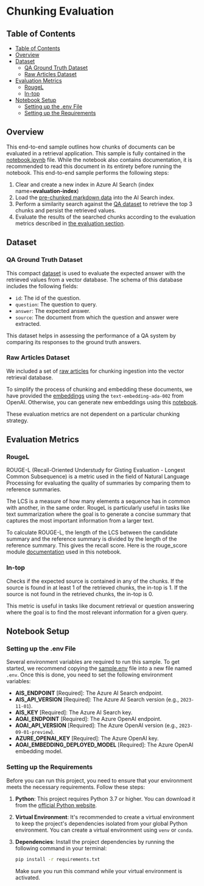 # Chunking Evaluation <!-- omit in toc -->

## Table of Contents

- [Table of Contents](#table-of-contents)
- [Overview](#overview)
- [Dataset](#dataset)
  - [QA Ground Truth Dataset](#qa-ground-truth-dataset)
  - [Raw Articles Dataset](#raw-articles-dataset)
- [Evaluation Metrics](#evaluation-metrics)
  - [RougeL](#rougel)
  - [In-top](#in-top)
- [Notebook Setup](#notebook-setup)
  - [Setting up the .env File](#setting-up-the-env-file)
  - [Setting up the Requirements](#setting-up-the-requirements)

## Overview

This end-to-end sample outlines how chunks of documents can be evaluated in a retrieval application.
This sample is fully contained in the [notebook.ipynb](./notebook.ipynb) file.
While the notebook also contains documentation, it is recommended to read this document in its entirety before running
the notebook.
This end-to-end sample performs the following steps:

1. Clear and create a new index in Azure AI Search (index name=**evaluation-index**)
1. Load the [pre-chunked markdown data](../../code_samples/data/chunking_evaluation/embeddings.json) into the
AI Search index.
1. Perform a similarity search against the [QA dataset](../../code_samples/data/chunking_evaluation/ground_truth/qa_dataset.csv)
to retrieve the top 3 chunks and persist the retrieved values.
1. Evaluate the results of the searched chunks according to the evaluation metrics described in [the evaluation section](#evaluation-metrics).

## Dataset

### QA Ground Truth Dataset

This compact [dataset](../../code_samples/data/chunking_evaluation/ground_truth/qa_dataset.csv) is used to evaluate the
expected answer with the retrieved values from a vector database. The schema of this database includes the following fields:

- `id`: The id of the question.
- `question`: The question to query.
- `answer`: The expected answer.
- `source`: The document from which the question and answer were extracted.

This dataset helps in assessing the performance of a QA system by comparing its responses to the ground truth answers.

### Raw Articles Dataset

We included a set of [raw articles](../../code_samples/data/chunking_evaluation/raw/) for chunking ingestion into the
vector retrieval database.

To simplify the process of chunking and embedding these documents, we have provided the [embeddings](../../code_samples/data/chunking_evaluation/embeddings.json)
using the `text-embedding-ada-002` from OpenAI. Otherwise, you can generate new embeddings using this [notebook](../../code_samples/common/generate_embeddings.ipynb).

These evaluation metrics are not dependent on a particular chunking strategy.

## Evaluation Metrics

### RougeL

ROUGE-L (Recall-Oriented Understudy for Gisting Evaluation - Longest Common Subsequence) is a metric used in the field of
Natural Language Processing for evaluating the quality of summaries by comparing them to reference summaries.

The LCS is a measure of how many elements a sequence has in common with another, in the same order. RougeL is particularly
useful in tasks like text summarization where the goal is to generate a concise summary that captures the most important
information from a larger text.

To calculate ROUGE-L, the length of the LCS between the candidate summary and the reference summary is divided by the
length of the reference summary. This gives the recall score. Here is the rouge_score module [documentation](https://pypi.org/project/rouge-score/)
used in this notebook.

### In-top

Checks if the expected source is contained in any of the chunks. If the source is found in at least 1 of the retrieved
chunks, the in-top is 1. If the source is not found in the retrieved chunks, the in-top is 0.

This metric is useful in tasks like document retrieval or question answering where the goal is to find the
most relevant information for a given query.

## Notebook Setup

### Setting up the .env File

Several environment variables are required to run this sample.
To get started, we recommend copying the [sample.env](./sample.env) file into a new file named `.env`.
Once this is done, you need to set the following environment variables:

- **AIS_ENDPOINT** [Required]: The Azure AI Search endpoint.
- **AIS_API_VERSION** [Required]: The Azure AI Search version (e.g., `2023-11-01`).
- **AIS_KEY** [Required]: The Azure AI Search key.
- **AOAI_ENDPOINT** [Required]: The Azure OpenAI endpoint.
- **AOAI_API_VERSION** [Required]: The Azure OpenAI version (e.g., `2023-09-01-preview`).
- **AZURE_OPENAI_KEY** [Required]: The Azure OpenAI key.
- **AOAI_EMBEDDING_DEPLOYED_MODEL** [Required]: The Azure OpenAI embedding model.

### Setting up the Requirements

Before you can run this project, you need to ensure that your environment meets the necessary requirements. Follow these
steps:

1. **Python**: This project requires Python 3.7 or higher. You can download it from the [official Python website](https://www.python.org/downloads/).

2. **Virtual Environment**: It's recommended to create a virtual environment to keep the project's dependencies isolated
from your global Python environment. You can create a virtual environment using `venv` or `conda`.

3. **Dependencies**: Install the project dependencies by running the following command in your terminal:

    ```bash
    pip install -r requirements.txt
    ```

    Make sure you run this command while your virtual environment is activated.
